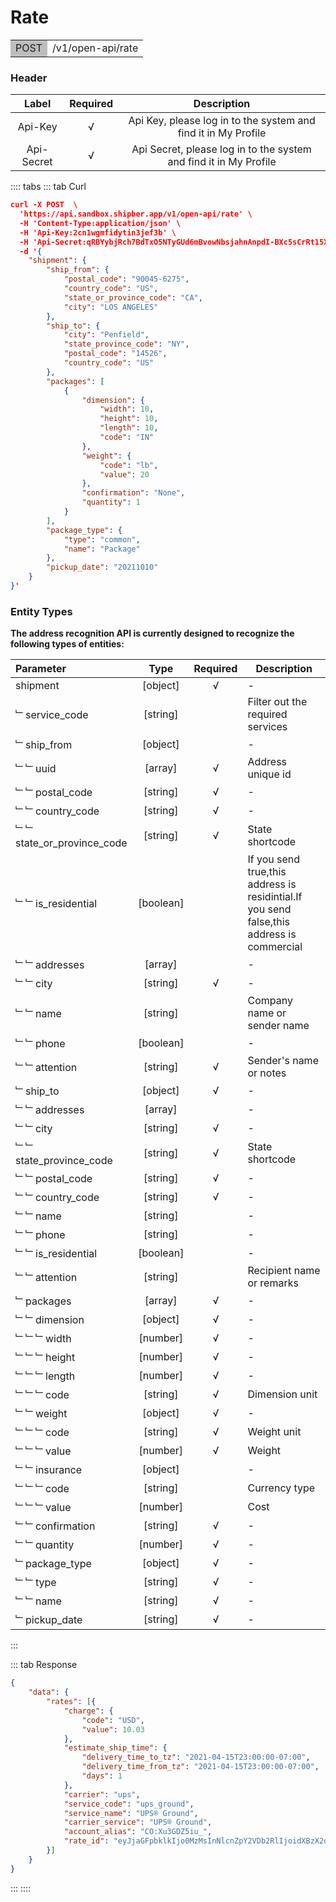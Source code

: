 # Rate

<table><tr><td bgcolor=#bdbdbd>POST</td><td>/v1/open-api/rate</td></tr></table>


### Header 

|   Label    | Required |                         Description                          |
| :--------: | :------: | :----------------------------------------------------------: |
|  Api-Key   |   √     | Api Key, please log in to the system and find it in My Profile |
| Api-Secret |   √     | Api Secret, please log in to the system and find it in My Profile |


:::: tabs 
::: tab Curl

```json
curl -X POST  \
  'https://api.sandbox.shipber.app/v1/open-api/rate' \
  -H 'Content-Type:application/json' \
  -H 'Api-Key:2cn1wgmfidytin3jef3b' \
  -H 'Api-Secret:qRBYybjRch7BdTxO5NTyGUd6mBvowNbsjahnAnpdI-BXc5sCrRt15XGr-hc9oY7C' \
  -d '{
    "shipment": {
        "ship_from": {
            "postal_code": "90045-6275",
            "country_code": "US",
            "state_or_province_code": "CA",
            "city": "LOS ANGELES"
        },
        "ship_to": {
            "city": "Penfield",
            "state_province_code": "NY",
            "postal_code": "14526",
            "country_code": "US"
        },
        "packages": [
            {
                "dimension": {
                    "width": 10,
                    "height": 10,
                    "length": 10,
                    "code": "IN"
                },
                "weight": {
                    "code": "lb",
                    "value": 20
                },
                "confirmation": "None",
                "quantity": 1
            }
        ],
        "package_type": {
            "type": "common",
            "name": "Package"
        },
        "pickup_date": "20211010"
    }
}'
```


### Entity Types

**The address recognition API is currently designed to recognize the following types of entities:**

| Parameter                  |   Type    | Required | Description                                                  |
| :------------------------- | :-------: | :------: | ------------------------------------------------------------ |
| shipment                   | [object]  |    √     | -                                                            |
| ﹂service_code             | [string]  |          | Filter out the required services                             |
| ﹂ship_from                | [object]  |          | -                                                            |
| ﹂﹂uuid                   |  [array]  |    √     | Address unique id                                            |
| ﹂﹂postal_code            | [string]  |    √     | -                                                            |
| ﹂﹂country_code           | [string]  |    √     | -                                                            |
| ﹂﹂state_or_province_code | [string]  |    √     | State shortcode                                              |
| ﹂﹂is_residential         | [boolean] |          | If you send true,this address is residintial.If you send false,this address is commercial |
| ﹂﹂addresses              |  [array]  |          | -                                                            |
| ﹂﹂city                   | [string]  |    √     | -                                                            |
| ﹂﹂name                   | [string]  |          | Company name or sender name                                  |
| ﹂﹂phone                  | [boolean] |          | -                                                            |
| ﹂﹂attention              | [string]  |    √     | Sender's name or notes                                       |
| ﹂ship_to                  | [object]  |    √     | -                                                            |
| ﹂﹂addresses              |  [array]  |          | -                                                            |
| ﹂﹂city                   | [string]  |    √     | -                                                            |
| ﹂﹂state_province_code    | [string]  |    √     | State shortcode                                              |
| ﹂﹂postal_code            | [string]  |    √     | -                                                            |
| ﹂﹂country_code           | [string]  |    √     | -                                                            |
| ﹂﹂name                   | [string]  |          | -                                                            |
| ﹂﹂phone                  | [string]  |          | -                                                            |
| ﹂﹂is_residential         | [boolean] |          | -                                                            |
| ﹂﹂attention              | [string]  |          | Recipient name or remarks                                    |
| ﹂packages                 |  [array]  |    √     | -                                                            |
| ﹂﹂dimension              | [object]  |    √     | -                                                            |
| ﹂﹂﹂width                | [number]  |    √     | -                                                            |
| ﹂﹂﹂height               | [number]  |    √     | -                                                            |
| ﹂﹂﹂length               | [number]  |    √     | -                                                            |
| ﹂﹂﹂code                 | [string]  |    √     | Dimension unit                                               |
| ﹂﹂weight                 | [object]  |    √     | -                                                            |
| ﹂﹂﹂code                 | [string]  |    √     | Weight unit                                                  |
| ﹂﹂﹂value                | [number]  |    √     | Weight                                                       |
| ﹂﹂insurance              | [object]  |          | -                                                            |
| ﹂﹂﹂code                 | [string]  |          | Currency type                                                |
| ﹂﹂﹂value                | [number]  |          | Cost                                                         |
| ﹂﹂confirmation           | [string]  |    √     | -                                                            |
| ﹂﹂quantity               | [number]  |    √     | -                                                            |
| ﹂package_type             | [object]  |    √     | -                                                            |
| ﹂﹂type                   | [string]  |    √     | -                                                            |
| ﹂﹂name                   | [string]  |    √     | -                                                            |
| ﹂pickup_date              | [string]  |    √     | -                                                            |
:::

::: tab Response

```json
{
    "data": {
        "rates": [{
            "charge": {
                "code": "USD",
                "value": 10.03
            },
            "estimate_ship_time": {
                "delivery_time_to_tz": "2021-04-15T23:00:00-07:00",
                "delivery_time_from_tz": "2021-04-15T23:00:00-07:00",
                "days": 1
            },
            "carrier": "ups",
            "service_code": "ups_ground",
            "service_name": "UPS® Ground",
            "carrier_service": "UPS® Ground",
            "account_alias": "CO:Xu3GDZ5iu_",
            "rate_id": "eyJjaGFpbklkIjo0MzMsInNlcnZpY2VDb2RlIjoidXBzX2dyb3VuZCJ9"
        }]
    }
}
```



:::
::::
